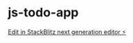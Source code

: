# js-todo-app

[Edit in StackBlitz next generation editor ⚡️](https://stackblitz.com/~/github.com/yutnagase/js-todo-app)